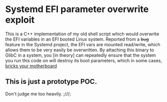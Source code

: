 Systemd EFI parameter overwrite exploit
=======================================

This is a C++ implementation of my old shell script which would overwrite the EFI variables in an EFI booted Linux system.
Reported from a ~~bug~~ feature in the Systemd project, the EFI vars are mounted read/write, which allows them to be very easily be overwritten. By attaching this binary to GlibC in a system, you [in theory] can repeatedly ensure that the system you run this code on will destroy its boot parameters, which in some cases, [bricks your motherboard](https://news.ycombinator.com/item?id=11153467)

This is just a prototype POC.
-----------------------------

Don't judge me too heavily. ;///;

